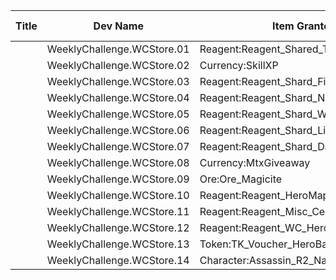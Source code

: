 | Title | Dev Name | Item Granted | Quantity | Currency | Currency Sub Type | Price |
| ----- | -------- | ------------ | -------- | -------- | ----------------- | ----- |
|  | WeeklyChallenge.WCStore.01 | Reagent:Reagent_Shared_T02 | -1 | GameItem | Reagent:WCCoins | 1 |
|  | WeeklyChallenge.WCStore.02 | Currency:SkillXP | -1 | GameItem | Reagent:WCCoins | 3 |
|  | WeeklyChallenge.WCStore.03 | Reagent:Reagent_Shard_Fire | -1 | GameItem | Reagent:WCCoins | 10 |
|  | WeeklyChallenge.WCStore.04 | Reagent:Reagent_Shard_Nature | -1 | GameItem | Reagent:WCCoins | 10 |
|  | WeeklyChallenge.WCStore.05 | Reagent:Reagent_Shard_Water | -1 | GameItem | Reagent:WCCoins | 10 |
|  | WeeklyChallenge.WCStore.06 | Reagent:Reagent_Shard_Light | -1 | GameItem | Reagent:WCCoins | 10 |
|  | WeeklyChallenge.WCStore.07 | Reagent:Reagent_Shard_Dark | -1 | GameItem | Reagent:WCCoins | 10 |
|  | WeeklyChallenge.WCStore.08 | Currency:MtxGiveaway | -1 | GameItem | Reagent:WCCoins | 75 |
|  | WeeklyChallenge.WCStore.09 | Ore:Ore_Magicite | -1 | GameItem | Reagent:WCCoins | 6 |
|  | WeeklyChallenge.WCStore.10 | Reagent:Reagent_HeroMap_Elemental | -1 | GameItem | Reagent:WCCoins | 50 |
|  | WeeklyChallenge.WCStore.11 | Reagent:Reagent_Misc_CeremonialSword | -1 | GameItem | Reagent:WCCoins | 10 |
|  | WeeklyChallenge.WCStore.12 | Reagent:Reagent_WC_Hero_TripleCombo | -1 | GameItem | Reagent:WCCoins | 5 |
|  | WeeklyChallenge.WCStore.13 | Token:TK_Voucher_HeroBattle | -1 | GameItem | Reagent:WCCoins | 5 |
|  | WeeklyChallenge.WCStore.14 | Character:Assassin_R2_Nature_Slasher_T03 | -1 | GameItem | Reagent:WCCoins | 20 |
